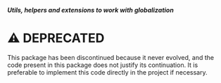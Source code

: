 ***Utils, helpers and extensions to work with globalization***


# :warning: DEPRECATED

This package has been discontinued because it never evolved, and the code present in this package does not justify its continuation. It is preferable to implement this code directly in the project if necessary.
